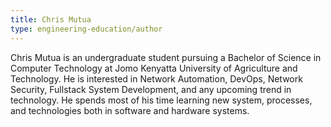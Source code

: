 ```yaml
---
title: Chris Mutua
type: engineering-education/author
---
```

Chris Mutua is an undergraduate student pursuing a Bachelor of Science in Computer Technology at Jomo Kenyatta University of Agriculture and Technology. He is interested in Network Automation, DevOps, Network Security, Fullstack System Development, and any upcoming trend in technology. He spends most of his time learning new system, processes, and technologies both in software and hardware systems.
